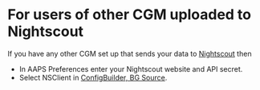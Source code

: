 # For users of other CGM uploaded to Nightscout

If you have any other CGM set up that sends your data to
[Nightscout](https://nightscout.github.io/) then

-   In AAPS Preferences enter your Nightscout website and API
    secret.
-   Select NSClient in [ConfigBuilder, BG Source](/Configuration/Config-Builder.md#bg-source).
